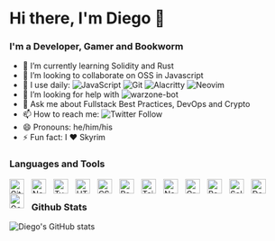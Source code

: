 # Hi there, I'm Diego 👋

### I'm a Developer, Gamer and Bookworm
- 🌱 I’m currently learning Solidity and Rust
- 👯 I’m looking to collaborate on OSS in Javascript
- 🚀 I use daily:
  ![JavaScript](https://img.shields.io/badge/-JavaScript-black?style=plastic&logo=javascript)
  ![Git](https://img.shields.io/badge/-Git-black?style=plastic&logo=git)
  ![Alacritty](https://img.shields.io/badge/alacritty-F46D01?style=plastic&logo=alacritty&logoColor=white)
  ![Neovim](https://img.shields.io/badge/NeoVim-%2357A143.svg?&style=plastic&logo=neovim&logoColor=white)
- 🤔 I’m looking for help with ![warzone-bot](https://img.shields.io/github/v/release/diegofigs/warzone-bot?label=warzone-bot&style=plastic)
- 💬 Ask me about Fullstack Best Practices, DevOps and Crypto
- 📫 How to reach me: ![Twitter Follow](https://img.shields.io/twitter/follow/DiegoFigs?color=1DA1F2&logo=twitter&style=plastic)
- 😄 Pronouns: he/him/his
- ⚡ Fun fact: I ❤️ Skyrim


### Languages and Tools

<img align="left" alt="Git" width="26px" src="https://cdn.jsdelivr.net/gh/devicons/devicon/icons/git/git-original.svg" style="padding-right:10px;" />
<img align="left" alt="Node.js" width="26px" src="https://cdn.jsdelivr.net/gh/devicons/devicon/icons/nodejs/nodejs-original.svg" style="padding-right:10px;" />
<img align="left" alt="Typescript" width="26px" src="https://cdn.jsdelivr.net/gh/devicons/devicon/icons/typescript/typescript-original.svg" style="padding-right:10px;" />
<img align="left" alt="HTML5" width="26px" src="https://cdn.jsdelivr.net/gh/devicons/devicon/icons/html5/html5-original.svg" style="padding-right:10px;" />
<img align="left" alt="CSS3" width="26px" src="https://cdn.jsdelivr.net/gh/devicons/devicon/icons/css3/css3-original.svg" style="padding-right:10px;" />
<img align="left" alt="React" width="26px" src="https://cdn.jsdelivr.net/gh/devicons/devicon/icons/react/react-original.svg" style="padding-right:10px;" />
<img align="left" alt="TailwindCSS" width="26px" src="https://cdn.jsdelivr.net/gh/devicons/devicon/icons/tailwindcss/tailwindcss-plain.svg" style="padding-right:10px;" />
<img align="left" alt="Next.js" width="26px" src="https://cdn.jsdelivr.net/gh/devicons/devicon/icons/nextjs/nextjs-original.svg" style="padding-right:10px;" />
<img align="left" alt="GraphQL" width="26px" src="https://cdn.jsdelivr.net/gh/devicons/devicon/icons/graphql/graphql-plain.svg" style="padding-right:10px;" />
<img align="left" alt="PostgresQL" width="26px" src="https://cdn.jsdelivr.net/gh/devicons/devicon/icons/postgresql/postgresql-original.svg" style="padding-right:10px;" />
<img align="left" alt="Solidity" width="26px" src="https://cdn.jsdelivr.net/gh/devicons/devicon/icons/solidity/solidity-original.svg" style="padding-right:10px;" />
<img align="left" alt="Docker" width="26px" src="https://cdn.jsdelivr.net/gh/devicons/devicon/icons/docker/docker-original.svg" style="padding-right:10px;" />
<img align="left" alt="Google Cloud" width="26px" src="https://cdn.jsdelivr.net/gh/devicons/devicon/icons/googlecloud/googlecloud-original.svg" style="padding-right:10px;" />
&nbsp;&nbsp;

### Github Stats
![Diego's GitHub stats](https://github-readme-stats.vercel.app/api?username=diegofigs&count_private=true&show_icons=true&theme=dark)
